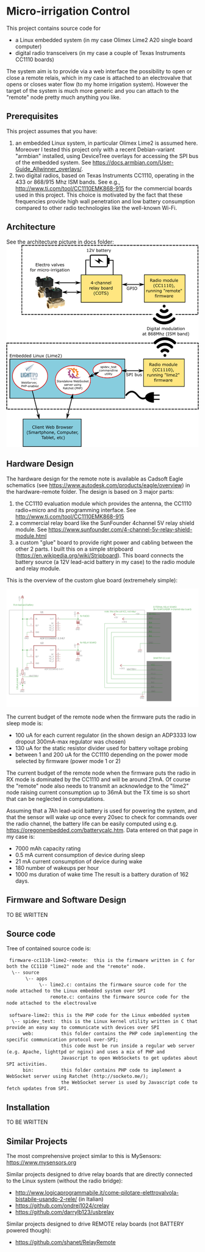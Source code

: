 # Micro-irrigation Control #

This project contains source code for 
 - a Linux embedded system (in my case Olimex Lime2 A20 single board computer)
 - digital radio transceivers (in my case a couple of Texas Instruments CC1110 boards)

The system aim is to provide via a web interface the possibility to open or close a remote relais,
which in my case is attached to an electrovalve that opens or closes water flow (to my home irrigation system).
However the target of the system is much more generic and you can attach to the "remote" node pretty much
anything you like.

## Prerequisites ##

This project assumes that you have:
1. an embedded Linux system, in particular Olimex Lime2 is assumed here.
   Moreover I tested this project only with a recent Debian-variant "armbian" installed, using DeviceTree overlays for
   accessing the SPI bus of the embedded system. See https://docs.armbian.com/User-Guide_Allwinner_overlays/.
2. two digital radios, based on Texas Instruments CC1110, operating in the 433 or 868/915 Mhz ISM bands.
   See e.g., http://www.ti.com/tool/CC1110EMK868-915 for the commercial boards used in this project.
   This choice is motivated by the fact that these frequencies provide high wall penetration and low battery consumption
   compared to other radio technologies like the well-known Wi-Fi.


## Architecture ##

See the architecture picture in docs folder:
<img src="docs/architecture.png" />


## Hardware Design ##

The hardware design for the remote note is available as Cadsoft Eagle schematics (see https://www.autodesk.com/products/eagle/overview)
in the hardware-remote folder. The design is based on 3 major parts:
1) the CC1110 evaluation module which provides the antenna, the CC1110 radio+micro and its programming interface. See http://www.ti.com/tool/CC1110EMK868-915
2) a commercial relay board like the SunFounder 4channel 5V relay shield module. See https://www.sunfounder.com/4-channel-5v-relay-shield-module.html
3) a custom "glue" board to provide right power and cabling between the other 2 parts. I built this on a simple stripboard (https://en.wikipedia.org/wiki/Stripboard).
   This board connects the battery source (a 12V lead-acid battery in my case) to the radio module and relay module.

This is the overview of the custom glue board (extremehely simple):

<img src="hardware-remote/remote_node_schematic.png" />

The current budget of the remote node when the firmware puts the radio in sleep mode is:
 - 100 uA for each current regulator (in the shown design an ADP3333 low dropout 300mA-max regulator was chosen)
 - 130 uA for the static resistor divider used for battery voltage probing
 - between 1 and 200 uA for the CC1110 depending on the power mode selected by firmware (power mode 1 or 2)

The current budget of the remote node when the firmware puts the radio in RX mode is dominated by the CC1110 and will be around 21mA.
Of course the "remote" node also needs to transmit an acknowledge to the "lime2" node raising current consumption up to 36mA but the TX
time is so short that can be neglected in computations.

Assuming that a 7Ah lead-acid battery is used for powering the system, and that the sensor will wake up once every 20sec to check for
commands over the radio channel, the battery life can be easily computed using e.g. https://oregonembedded.com/batterycalc.htm.
Data entered on that page in my case is:
 - 7000 mAh capacity rating
 - 0.5 mA current consumption of device during sleep
 - 21 mA current consumption of device during wake
 - 180 number of wakeups per hour
 - 1000 ms duration of wake time
The result is a battery duration of 162 days.


## Firmware and Software Design ##

TO BE WRITTEN


## Source code ##

Tree of contained source code is:

```
 firmware-cc1110-lime2-remote:  this is the firmware written in C for both the CC1110 "lime2" node and the "remote" node. 
  \-- source
       \-- apps    
            \-- lime2.c: contains the firmware source code for the node attached to the Linux embedded system over SPI
                remote.c: contains the firmware source code for the node attached to the electrovalve
  
 software-lime2: this is the PHP code for the Linux embedded system
  \-- spidev_test:  this is the Linux kernel utility written in C that provide an easy way to communicate with devices over SPI
      web:          this folder contains the PHP code implementing the specific communication protocol over-SPI;
                    this code must be run inside a regular web server (e.g. Apache, lighttpd or nginx) and uses a mix of PHP and
                    Javascript to open WebSockets to get updates about SPI activities.
      bin:          this folder contains PHP code to implement a WebSocket server using Ratchet (http://socketo.me/);  
                    the WebSocket server is used by Javascript code to fetch updates from SPI.
```

## Installation ##

TO BE WRITTEN


## Similar Projects ##

The most comprehensive project similar to this is MySensors: https://www.mysensors.org

Similar projects designed to drive relay boards that are directly connected to the Linux system (without the radio bridge):

- http://www.logicaprogrammabile.it/come-pilotare-elettrovalvola-bistabile-usando-2-rele/ (in Italian)
- https://github.com/ondrej1024/crelay
- https://github.com/darrylb123/usbrelay

Similar projects designed to drive REMOTE relay boards (not BATTERY powered though):
- https://github.com/shanet/RelayRemote
